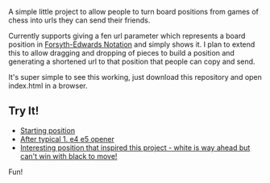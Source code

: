 A simple little project to allow people to turn board positions from games of
chess into urls they can send their friends.

Currently supports giving a fen url parameter which represents a board position
in [Forsyth-Edwards Notation](http://en.wikipedia.org/wiki/Forsyth%E2%80%93Edwards_Notation)
and simply shows it. I plan to extend this to allow dragging and dropping of pieces to build
a position and generating a shortened url to that position that people can copy and send.

It's super simple to see this working, just download this repository and open index.html in a browser.

Try It!
--------

  - [Starting position](http://www.linkchess.com/index.html?fen=rnbqkbnr/pppppppp/8/8/8/8/PPPPPPPP/RNBQKBNR)
  - [After typical 1. e4 e5 opener](http://www.linkchess.com/index.html?fen=rnbqkbnr/pppp1ppp/8/4p3/4P3/8/PPPP1PPP/RNBQKBNR)
  - [Interesting position that inspired this project - white is way ahead but can't win with black to move!](http://www.linkchess.com/index.html?fen=2r5/1QPR1pkp/6p1/p7/4P3/P5PP/7K/5q2)

Fun!
